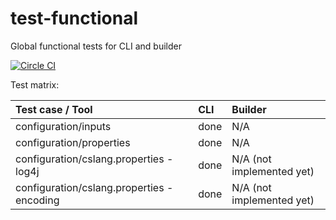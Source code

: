 # test-functional
Global functional tests for CLI and builder

[![Circle CI](https://circleci.com/gh/CloudSlang/test-functional/tree/master.svg?style=svg)](https://circleci.com/gh/CloudSlang/test-functional/tree/master)

Test matrix:

| Test case / Tool | CLI | Builder |
|:-------------|:-------------|:-----|
| configuration/inputs | done | N/A |
| configuration/properties | done | N/A |
| configuration/cslang.properties - log4j | done | N/A (not implemented yet) |
| configuration/cslang.properties - encoding | done | N/A (not implemented yet) |

